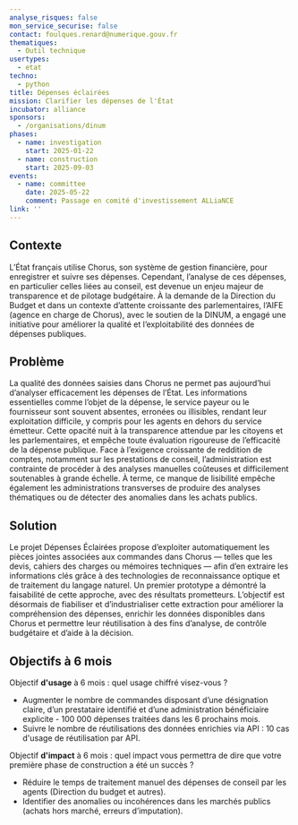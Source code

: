 ```yaml
---
analyse_risques: false
mon_service_securise: false
contact: foulques.renard@numerique.gouv.fr
thematiques:
  - Outil technique
usertypes:
  - etat
techno:
  - python
title: Dépenses éclairées
mission: Clarifier les dépenses de l'État
incubator: alliance
sponsors:
  - /organisations/dinum
phases:
  - name: investigation
    start: 2025-01-22
  - name: construction
    start: 2025-09-03
events:
  - name: committee
    date: 2025-05-22
    comment: Passage en comité d'investissement ALLiaNCE
link: ''
---
```

## Contexte

L’État français utilise Chorus, son système de gestion financière, pour enregistrer et suivre ses dépenses. Cependant, l’analyse de ces dépenses, en particulier celles liées au conseil, est devenue un enjeu majeur de transparence et de pilotage budgétaire. À la demande de la Direction du Budget et dans un contexte d’attente croissante des parlementaires, l’AIFE (agence en charge de Chorus), avec le soutien de la DINUM, a engagé une initiative pour améliorer la qualité et l’exploitabilité des données de dépenses publiques.

## Problème

La qualité des données saisies dans Chorus ne permet pas aujourd’hui d’analyser efficacement les dépenses de l’État. Les informations essentielles comme l’objet de la dépense, le service payeur ou le fournisseur sont souvent absentes, erronées ou illisibles, rendant leur exploitation difficile, y compris pour les agents en dehors du service émetteur. 
Cette opacité nuit à la transparence attendue par les citoyens et les parlementaires, et empêche toute évaluation rigoureuse de l’efficacité de la dépense publique. Face à l’exigence croissante de reddition de comptes, notamment sur les prestations de conseil, l’administration est contrainte de procéder à des analyses manuelles coûteuses et difficilement soutenables à grande échelle. À terme, ce manque de lisibilité empêche également les administrations transverses de produire des analyses thématiques ou de détecter des anomalies dans les achats publics.

## Solution

Le projet Dépenses Éclairées propose d’exploiter automatiquement les pièces jointes associées aux commandes dans Chorus — telles que les devis, cahiers des charges ou mémoires techniques — afin d’en extraire les informations clés grâce à des technologies de reconnaissance optique et de traitement du langage naturel. Un premier prototype a démontré la faisabilité de cette approche, avec des résultats prometteurs. 
L’objectif est désormais de fiabiliser et d’industrialiser cette extraction pour améliorer la compréhension des dépenses, enrichir les données disponibles dans Chorus et permettre leur réutilisation à des fins d’analyse, de contrôle budgétaire et d’aide à la décision.

## Objectifs à 6 mois

Objectif **d'usage** à 6 mois : quel usage chiffré visez-vous ?
- Augmenter le nombre de commandes disposant d’une désignation claire, d’un prestataire identifié et d’une administration bénéficiaire explicite - 100 000 dépenses traitées dans les 6 prochains mois.
- Suivre le nombre de réutilisations des données enrichies via API : 10 cas d'usage de réutilisation par API.

Objectif **d'impact** à 6 mois : quel impact vous permettra de dire que votre première phase de construction a été un succès ?

- Réduire le temps de traitement manuel des dépenses de conseil par les agents (Direction du budget et autres).
- Identifier des anomalies ou incohérences dans les marchés publics (achats hors marché, erreurs d’imputation).